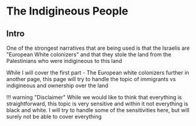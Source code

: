 # The Indigineous People
## Intro
One of the strongest narratives that are being used is that the Israelis are "European White colonizers" and that they stole the land from the Palestinians who were indigineous to this land

While I will cover the first part - The European white colonizers further in another page, this page will try to handle the topic of immigrants vs indigineous and ownership over the land

!!! warning "Disclaimer"
    While we would like to think that everything is straightforward, this topic is very sensitive and within it not everything is black and white. I will try to handle some of the sensitivities here, but will surely not be able to cover everything


